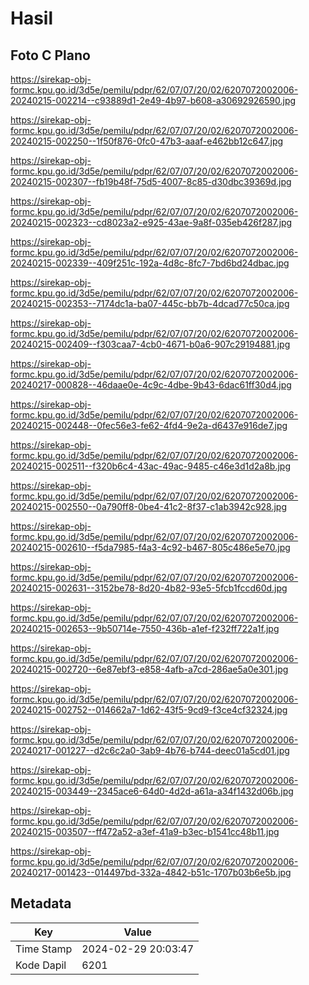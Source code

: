 # Hasil

## Foto C Plano

https://sirekap-obj-formc.kpu.go.id/3d5e/pemilu/pdpr/62/07/07/20/02/6207072002006-20240215-002214--c93889d1-2e49-4b97-b608-a30692926590.jpg

https://sirekap-obj-formc.kpu.go.id/3d5e/pemilu/pdpr/62/07/07/20/02/6207072002006-20240215-002250--1f50f876-0fc0-47b3-aaaf-e462bb12c647.jpg

https://sirekap-obj-formc.kpu.go.id/3d5e/pemilu/pdpr/62/07/07/20/02/6207072002006-20240215-002307--fb19b48f-75d5-4007-8c85-d30dbc39369d.jpg

https://sirekap-obj-formc.kpu.go.id/3d5e/pemilu/pdpr/62/07/07/20/02/6207072002006-20240215-002323--cd8023a2-e925-43ae-9a8f-035eb426f287.jpg

https://sirekap-obj-formc.kpu.go.id/3d5e/pemilu/pdpr/62/07/07/20/02/6207072002006-20240215-002339--409f251c-192a-4d8c-8fc7-7bd6bd24dbac.jpg

https://sirekap-obj-formc.kpu.go.id/3d5e/pemilu/pdpr/62/07/07/20/02/6207072002006-20240215-002353--7174dc1a-ba07-445c-bb7b-4dcad77c50ca.jpg

https://sirekap-obj-formc.kpu.go.id/3d5e/pemilu/pdpr/62/07/07/20/02/6207072002006-20240215-002409--f303caa7-4cb0-4671-b0a6-907c29194881.jpg

https://sirekap-obj-formc.kpu.go.id/3d5e/pemilu/pdpr/62/07/07/20/02/6207072002006-20240217-000828--46daae0e-4c9c-4dbe-9b43-6dac61ff30d4.jpg

https://sirekap-obj-formc.kpu.go.id/3d5e/pemilu/pdpr/62/07/07/20/02/6207072002006-20240215-002448--0fec56e3-fe62-4fd4-9e2a-d6437e916de7.jpg

https://sirekap-obj-formc.kpu.go.id/3d5e/pemilu/pdpr/62/07/07/20/02/6207072002006-20240215-002511--f320b6c4-43ac-49ac-9485-c46e3d1d2a8b.jpg

https://sirekap-obj-formc.kpu.go.id/3d5e/pemilu/pdpr/62/07/07/20/02/6207072002006-20240215-002550--0a790ff8-0be4-41c2-8f37-c1ab3942c928.jpg

https://sirekap-obj-formc.kpu.go.id/3d5e/pemilu/pdpr/62/07/07/20/02/6207072002006-20240215-002610--f5da7985-f4a3-4c92-b467-805c486e5e70.jpg

https://sirekap-obj-formc.kpu.go.id/3d5e/pemilu/pdpr/62/07/07/20/02/6207072002006-20240215-002631--3152be78-8d20-4b82-93e5-5fcb1fccd60d.jpg

https://sirekap-obj-formc.kpu.go.id/3d5e/pemilu/pdpr/62/07/07/20/02/6207072002006-20240215-002653--9b50714e-7550-436b-a1ef-f232ff722a1f.jpg

https://sirekap-obj-formc.kpu.go.id/3d5e/pemilu/pdpr/62/07/07/20/02/6207072002006-20240215-002720--6e87ebf3-e858-4afb-a7cd-286ae5a0e301.jpg

https://sirekap-obj-formc.kpu.go.id/3d5e/pemilu/pdpr/62/07/07/20/02/6207072002006-20240215-002752--014662a7-1d62-43f5-9cd9-f3ce4cf32324.jpg

https://sirekap-obj-formc.kpu.go.id/3d5e/pemilu/pdpr/62/07/07/20/02/6207072002006-20240217-001227--d2c6c2a0-3ab9-4b76-b744-deec01a5cd01.jpg

https://sirekap-obj-formc.kpu.go.id/3d5e/pemilu/pdpr/62/07/07/20/02/6207072002006-20240215-003449--2345ace6-64d0-4d2d-a61a-a34f1432d06b.jpg

https://sirekap-obj-formc.kpu.go.id/3d5e/pemilu/pdpr/62/07/07/20/02/6207072002006-20240215-003507--ff472a52-a3ef-41a9-b3ec-b1541cc48b11.jpg

https://sirekap-obj-formc.kpu.go.id/3d5e/pemilu/pdpr/62/07/07/20/02/6207072002006-20240217-001423--014497bd-332a-4842-b51c-1707b03b6e5b.jpg


## Metadata

| Key        | Value               |
| ---------- | ------------------- |
| Time Stamp | 2024-02-29 20:03:47 |
| Kode Dapil | 6201                |



